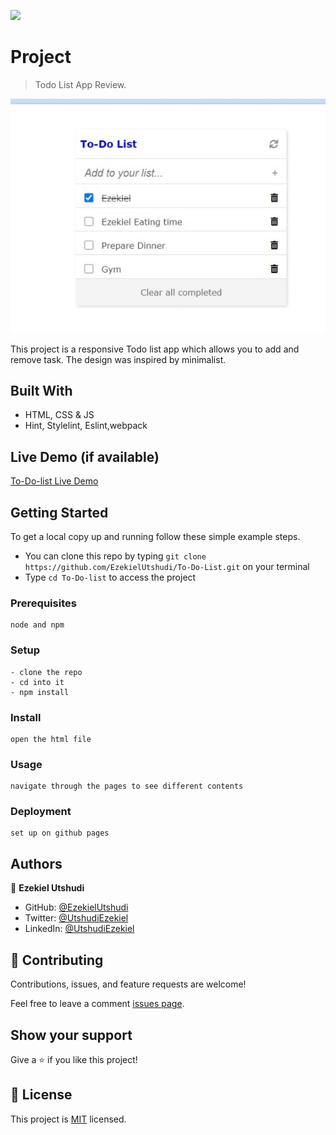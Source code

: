 ![](https://img.shields.io/badge/Microverse-blueviolet)

# Project

> Todo List App Review.

![screenshot Image](./img/Screenshot-pic.jpeg)

This project is a responsive Todo list app which allows you to add and remove task. The design was inspired by minimalist.

## Built With

- HTML, CSS & JS
- Hint, Stylelint, Eslint,webpack

## Live Demo (if available)

[To-Do-list Live Demo](https://ezekielutshudi.github.io/To-Do-List/)

## Getting Started

To get a local copy up and running follow these simple example steps.

- You can clone this repo by typing `git clone https://github.com/EzekielUtshudi/To-Do-List.git` on your terminal
- Type `cd To-Do-list` to access the project

### Prerequisites

```
node and npm
```

### Setup

```
- clone the repo
- cd into it
- npm install
```

### Install

```
open the html file
```

### Usage

```
navigate through the pages to see different contents
```

### Deployment

```
set up on github pages
```

## Authors

👤 **Ezekiel Utshudi**

- GitHub: [@EzekielUtshudi](https://github.com/EzekielUtshudi)
- Twitter: [@UtshudiEzekiel](https://twitter.com/UtshudiEzekiel)
- LinkedIn: [@UtshudiEzekiel](https://www.linkedin.com/in/ezekiel-utshudi-195782162/)

## 🤝 Contributing

Contributions, issues, and feature requests are welcome!

Feel free to leave a comment [issues page]().

## Show your support

Give a ⭐️ if you like this project!

## 📝 License

This project is [MIT](./MIT.md) licensed.
